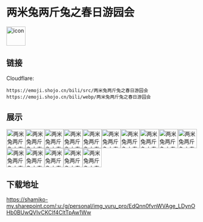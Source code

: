 # 两米兔两斤兔之春日游园会
<img src="https://emoji.shojo.cn/bili/src/两米兔两斤兔之春日游园会/icon.png" width="50" height="50" alt="icon">

## 链接
Cloudflare:
```
https://emoji.shojo.cn/bili/src/两米兔两斤兔之春日游园会
https://emoji.shojo.cn/bili/webp/两米兔两斤兔之春日游园会
```
## 展示
<img src="https://emoji.shojo.cn/bili/src/两米兔两斤兔之春日游园会/两米兔两斤兔之春日游园会-大哭.png" width="50" height="50" alt="两米兔两斤兔之春日游园会-大哭"><img src="https://emoji.shojo.cn/bili/src/两米兔两斤兔之春日游园会/两米兔两斤兔之春日游园会-赞.png" width="50" height="50" alt="两米兔两斤兔之春日游园会-赞"><img src="https://emoji.shojo.cn/bili/src/两米兔两斤兔之春日游园会/两米兔两斤兔之春日游园会-探头.png" width="50" height="50" alt="两米兔两斤兔之春日游园会-探头"><img src="https://emoji.shojo.cn/bili/src/两米兔两斤兔之春日游园会/两米兔两斤兔之春日游园会-疑问.png" width="50" height="50" alt="两米兔两斤兔之春日游园会-疑问"><img src="https://emoji.shojo.cn/bili/src/两米兔两斤兔之春日游园会/两米兔两斤兔之春日游园会-咬你.png" width="50" height="50" alt="两米兔两斤兔之春日游园会-咬你"><img src="https://emoji.shojo.cn/bili/src/两米兔两斤兔之春日游园会/两米兔两斤兔之春日游园会-马上.png" width="50" height="50" alt="两米兔两斤兔之春日游园会-马上"><img src="https://emoji.shojo.cn/bili/src/两米兔两斤兔之春日游园会/两米兔两斤兔之春日游园会-哈哈.png" width="50" height="50" alt="两米兔两斤兔之春日游园会-哈哈"><img src="https://emoji.shojo.cn/bili/src/两米兔两斤兔之春日游园会/两米兔两斤兔之春日游园会-龟龟.png" width="50" height="50" alt="两米兔两斤兔之春日游园会-龟龟"><img src="https://emoji.shojo.cn/bili/src/两米兔两斤兔之春日游园会/两米兔两斤兔之春日游园会-我在看.png" width="50" height="50" alt="两米兔两斤兔之春日游园会-我在看"><img src="https://emoji.shojo.cn/bili/src/两米兔两斤兔之春日游园会/两米兔两斤兔之春日游园会-吃.png" width="50" height="50" alt="两米兔两斤兔之春日游园会-吃"><img src="https://emoji.shojo.cn/bili/src/两米兔两斤兔之春日游园会/两米兔两斤兔之春日游园会-思考.png" width="50" height="50" alt="两米兔两斤兔之春日游园会-思考"><img src="https://emoji.shojo.cn/bili/src/两米兔两斤兔之春日游园会/两米兔两斤兔之春日游园会-冷.png" width="50" height="50" alt="两米兔两斤兔之春日游园会-冷"><img src="https://emoji.shojo.cn/bili/src/两米兔两斤兔之春日游园会/两米兔两斤兔之春日游园会-没有钱.png" width="50" height="50" alt="两米兔两斤兔之春日游园会-没有钱"><img src="https://emoji.shojo.cn/bili/src/两米兔两斤兔之春日游园会/两米兔两斤兔之春日游园会-谢谢.png" width="50" height="50" alt="两米兔两斤兔之春日游园会-谢谢"><img src="https://emoji.shojo.cn/bili/src/两米兔两斤兔之春日游园会/两米兔两斤兔之春日游园会-草中观察.png" width="50" height="50" alt="两米兔两斤兔之春日游园会-草中观察">

## 下载地址

https://shamiko-my.sharepoint.com/:u:/g/personal/img_yuru_pro/EdQnn0fvnWVAge_LDynOHb0BUwQVIvCKCIf4CltTpAw1Ww